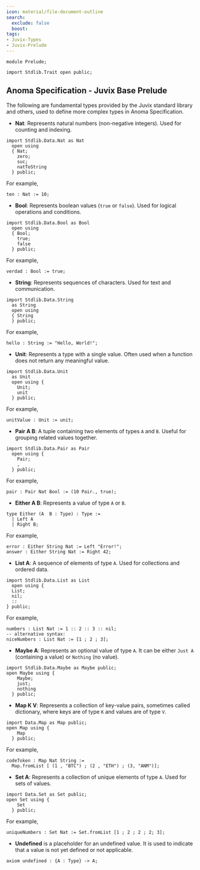 ```yaml
---
icon: material/file-document-outline
search:
  exclude: false
  boost: 
tags:
- Juvix-Types
- Juvix-Prelude
---
```


```juvix
module Prelude;

import Stdlib.Trait open public;
```

## Anoma Specification - Juvix Base Prelude

The following are fundamental types provided by the Juvix standard library and others,
used to define more complex types in Anoma Specification.

- **Nat**: Represents natural numbers (non-negative integers). Used for
  counting and indexing.

```juvix
import Stdlib.Data.Nat as Nat
  open using
  { Nat;
    zero;
    suc;
    natToString
  } public;
```

For example,

```juvix
ten : Nat := 10;
```

- **Bool**: Represents boolean values (`true` or `false`). Used for logical
  operations and conditions.

```juvix
import Stdlib.Data.Bool as Bool
  open using
  { Bool;
    true;
    false
  } public;
```

For example,

```juvix
verdad : Bool := true;
```

- **String**: Represents sequences of characters. Used for text and
  communication.

```juvix
import Stdlib.Data.String
  as String
  open using
  { String
  } public;
```

For example,

```juvix
hello : String := "Hello, World!";
```

- **Unit**: Represents a type with a single value. Often used when a function
  does not return any meaningful value.

```juvix
import Stdlib.Data.Unit
  as Unit
  open using {
    Unit;
    unit
  } public;
```

For example,

```juvix
unitValue : Unit := unit;
```

- **Pair A B**: A tuple containing two elements of types `A` and `B`. Useful
  for grouping related values together.

```juvix
import Stdlib.Data.Pair as Pair
  open using {
    Pair;
    ,
  } public;
```

For example,

```juvix
pair : Pair Nat Bool := (10 Pair., true);
```

- **Either A B**: Represents a value of type `A` or `B`.

```juvix
type Either (A  B : Type) : Type :=
  | Left A
  | Right B;
```

For example,

```juvix
error : Either String Nat := Left "Error!";
answer : Either String Nat := Right 42;
```


- **List A**: A sequence of elements of type `A`. Used for collections and
  ordered data.

```juvix
import Stdlib.Data.List as List
  open using {
  List;
  nil;
  ::
} public;
```

For example,

```juvix
numbers : List Nat := 1 :: 2 :: 3 :: nil;
-- alternative syntax:
niceNumbers : List Nat := [1 ; 2 ; 3];
```

- **Maybe A**: Represents an optional value of type `A`. It can be either
  `Just A` (containing a value) or `Nothing` (no value).

```juvix
import Stdlib.Data.Maybe as Maybe public;
open Maybe using {
    Maybe;
    just;
    nothing
  } public;
```

- **Map K V**: Represents a collection of key-value pairs, sometimes called
  dictionary, where keys are of type `K` and values are of type `V`.

```juvix
import Data.Map as Map public;
open Map using {
    Map
  } public;
```

For example,

```juvix
codeToken : Map Nat String :=
  Map.fromList [ (1 , "BTC") ; (2 , "ETH") ; (3, "ANM")];
```

- **Set A**: Represents a collection of unique elements of type `A`. Used for
  sets of values.

```juvix
import Data.Set as Set public;
open Set using {
    Set
  } public;
```

For example,

```juvix
uniqueNumbers : Set Nat := Set.fromList [1 ; 2 ; 2 ; 2; 3];
```

- **Undefined** is a placeholder for an undefined value. It is used to indicate
  that a value is not yet defined or not applicable.

```juvix
axiom undefined : {A : Type} -> A;
```